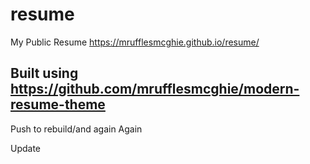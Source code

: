 # resume
My Public Resume
https://mrufflesmcghie.github.io/resume/

## Built using https://github.com/mrufflesmcghie/modern-resume-theme

Push to rebuild/and again
Again

Update
